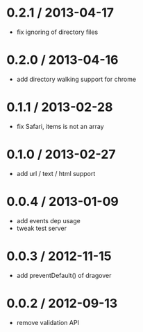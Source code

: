 
0.2.1 / 2013-04-17
==================

  * fix ignoring of directory files

0.2.0 / 2013-04-16
==================

  * add directory walking support for chrome

0.1.1 / 2013-02-28
==================

  * fix Safari, items is not an array

0.1.0 / 2013-02-27
==================

  * add url / text / html support

0.0.4 / 2013-01-09
==================

  * add events dep usage
  * tweak test server

0.0.3 / 2012-11-15
==================

  * add preventDefault() of dragover

0.0.2 / 2012-09-13
==================

  * remove validation API
